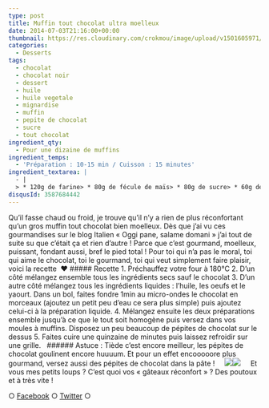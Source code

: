 ```yaml
---
type: post
title: Muffin tout chocolat ultra moelleux
date: 2014-07-03T21:16:00+00:00
thumbnail: https://res.cloudinary.com/crokmou/image/upload/v1501605971/muffin-tout-chocolat-moelleux-1-73x110_wqmt04.jpg
categories: 
  - Desserts
tags: 
  - chocolat
  - chocolat noir
  - dessert
  - huile
  - huile vegetale
  - mignardise
  - muffin
  - pepite de chocolat
  - sucre
  - tout chocolat
ingredient_qty: 
  - Pour une dizaine de muffins
ingredient_temps: 
  - 'Préparation : 10-15 min / Cuisson : 15 minutes'
ingredient_textarea: |
  - |
  > * 120g de farine> * 80g de fécule de maïs> * 80g de sucre> * 60g de chocolat (noir pour moi)> * 1/2 sachet de levure chimique> * 150ml d'huile végétale> * 2 oeufs> * 200ml de yaourt nature> * pépites de chocolat pour la déco
disqusId: 3587684442
---
```


Qu’il fasse chaud ou froid, je trouve qu’il n’y a rien de plus réconfortant qu’un gros muffin tout chocolat bien moelleux. Dès que j’ai vu ces gourmandises sur le blog Italien « Oggi pane, salame domani » j’ai tout de suite su que c’était ça et rien d’autre ! Parce que c’est gourmand, moelleux, puissant, fondant aussi, bref le pied total ! Pour toi qui n’a pas le moral, toi qui aime le chocolat, toi le gourmand, toi qui veut simplement faire plaisir, voici la recette  ❤ ##### Recette 1\. Préchauffez votre four à 180°C 2\. D’un côté mélangez ensemble tous les ingrédients secs sauf le chocolat 3\. D’un autre côté mélangez tous les ingrédients liquides : l’huile, les oeufs et le yaourt. Dans un bol, faites fondre 1min au micro-ondes le chocolat en morceaux (ajoutez un petit peu d’eau ce sera plus simple) puis ajoutez celui-ci à la préparation liquide. 4\. Mélangez ensuite les deux préparations ensemble jusqu’à ce que le tout soit homogène puis versez dans vos moules à muffins. Disposez un peu beaucoup de pépites de chocolat sur le dessus 5\. Faites cuire une quinzaine de minutes puis laissez refroidir sur une grille.   ###### Astuce : Tiède c’est encore meilleur, les pépites de chocolat goulinent encore huuuum. Et pour un effet encooooore plus gourmand, versez aussi des pépites de chocolat dans la pâte !     ![](https://res.cloudinary.com/crokmou/image/upload/v1501605975/muffin-tout-chocolat-moelleux-2_el5fvr.jpg)![](https://res.cloudinary.com/crokmou/image/upload/v1501605973/muffin-tout-chocolat-moelleux_gicseh.jpg)     Et vous mes petits loups ? C’est quoi vos « gâteaux réconfort » ? Des poutoux et à très vite !  

○ [Facebook](https://www.facebook.com/crokmou.blog) ○ [Twitter](https://twitter.com/Crokmou) ○